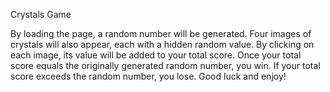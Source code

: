Crystals Game

By loading the page, a random number will be generated.
Four images of crystals will also appear, each with a hidden random value.
By clicking on each image, its value will be added to your total score.
Once your total score equals the originally generated random number, you win.
If your total score exceeds the random number, you lose.
Good luck and enjoy!
